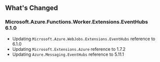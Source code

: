 ## What's Changed

<!-- Please add your release notes in the following format:
- My change description (#PR/#issue)
-->

### Microsoft.Azure.Functions.Worker.Extensions.EventHubs 6.1.0

- Updating `Microsoft.Azure.WebJobs.Extensions.EventHubs` reference to 6.1.0
- Updating `Microsoft.Extensions.Azure` reference to 1.7.2
- Updating `Azure.Messaging.EventHubs` reference to 5.11.1
